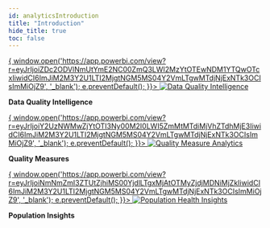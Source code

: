 ```yaml
---
id: analyticsIntroduction
title: "Introduction"
hide_title: true
toc: false
---
```


<div style={{ display: 'flex', justifyContent: 'center', alignItems: 'flex-start', marginTop: '0px', padding: '20px 0', width: '100%' }}>
  <div style={{ textAlign: 'center', margin: '10px' }}>
    <a href="#" onClick={(e) => { window.open('https://app.powerbi.com/view?r=eyJrIjoiZDc2ODVlNmUtYmE2NC00ZmQ3LWI2MzYtOTEwNDM1YTQwOTcxIiwidCI6ImJiM2M3Y2U1LTI2MjgtNGM5MS04Y2VmLTgwMTdjNjExNTk3OCIsImMiOjZ9', '_blank'); e.preventDefault(); }}>
      <img src="/img/dqi.png" alt="Data Quality Intelligence" style={{ width: '275px', height: 'auto', cursor: 'pointer' }} />
    </a>
    <p><strong>Data Quality Intelligence</strong></p>
  </div>
  <div style={{ textAlign: 'center', margin: '10px' }}>
    <a href="#" onClick={(e) => { window.open('https://app.powerbi.com/view?r=eyJrIjoiY2UzNWMwZjYtOTI3Ny00M2I0LWI5ZmMtMTdiMjVhZTdhMjE3IiwidCI6ImJiM2M3Y2U1LTI2MjgtNGM5MS04Y2VmLTgwMTdjNjExNTk3OCIsImMiOjZ9', '_blank'); e.preventDefault(); }}>
      <img src="/img/quality_measures.png" alt="Quality Measure Analytics" style={{ width: '275px', height: 'auto', cursor: 'pointer' }} />
    </a>
    <p><strong>Quality Measures</strong></p>
  </div>
  <div style={{ textAlign: 'center', margin: '10px' }}>
    <a href="#" onClick={(e) => { window.open('https://app.powerbi.com/view?r=eyJrIjoiNmNmZmI3ZTUtZjhiMS00YjdlLTgxMjAtOTMyZjdjMDNiMjZkIiwidCI6ImJiM2M3Y2U1LTI2MjgtNGM5MS04Y2VmLTgwMTdjNjExNTk3OCIsImMiOjZ9', '_blank'); e.preventDefault(); }}>
      <img src="/img/pop_insights.png" alt="Population Health Insights" style={{ width: '275px', height: 'auto', cursor: 'pointer' }} />
    </a>
    <p><strong>Population Insights</strong></p>
  </div>
</div>








